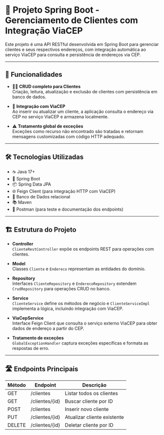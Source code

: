 # 🚀 Projeto Spring Boot - Gerenciamento de Clientes com Integração ViaCEP

Este projeto é uma API RESTful desenvolvida em Spring Boot para gerenciar clientes e seus respectivos endereços, com integração automática ao serviço ViaCEP para consulta e persistência de endereços via CEP.

---

## 🎯 Funcionalidades

- 🧑‍💼 **CRUD completo para Clientes**  
  Criação, leitura, atualização e exclusão de clientes com persistência em banco de dados.

- 📨 **Integração com ViaCEP**  
  Ao inserir ou atualizar um cliente, a aplicação consulta o endereço via CEP no serviço ViaCEP e armazena localmente.

- ⚠️ **Tratamento global de exceções**  
  Exceções como recurso não encontrado são tratadas e retornam mensagens customizadas com código HTTP adequado.

---

## 🛠️ Tecnologias Utilizadas

- ☕ Java 17+  
- 🌱 Spring Boot  
- 📦 Spring Data JPA  
- 🌐 Feign Client (para integração HTTP com ViaCEP)  
- 💾 Banco de Dados relacional
- 📚 Maven
- 🧪 Postman (para teste e documentação dos endpoints)
---

## 🏗️ Estrutura do Projeto

- **Controller**  
  `ClienteRestController` expõe os endpoints REST para operações com clientes.

- **Model**  
  Classes `Cliente` e `Endereco` representam as entidades do domínio.

- **Repository**  
  Interfaces `ClienteRepository` e `EnderecoRepository` extendem `CrudRepository` para operações CRUD no banco.

- **Service**  
  `ClienteService` define os métodos de negócio e `ClienteServiceImpl` implementa a lógica, incluindo integração com ViaCEP.

- **ViaCepService**  
  Interface Feign Client que consulta o serviço externo ViaCEP para obter dados de endereço a partir do CEP.

- **Tratamento de exceções**  
  `GlobalExceptionHandler` captura exceções específicas e formata as respostas de erro.

---

## 🛣️ Endpoints Principais

| Método | Endpoint          | Descrição                    |
|--------|-------------------|------------------------------|
| GET    | /clientes         | Listar todos os clientes     |
| GET    | /clientes/{id}    | Buscar cliente por ID        |
| POST   | /clientes         | Inserir novo cliente         |
| PUT    | /clientes/{id}    | Atualizar cliente existente  |
| DELETE | /clientes/{id}    | Deletar cliente por ID       |